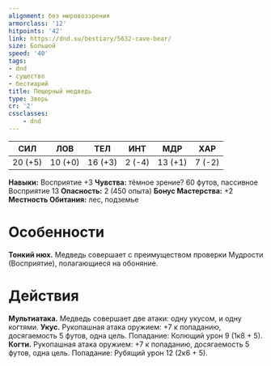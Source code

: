 ```yaml
---
alignment: без мировоззрения
armorclass: '12'
hitpoints: '42'
link: https://dnd.su/bestiary/5632-cave-bear/
size: Большой
speed: '40'
tags:
- dnd
- существо
- бестиарий
title: Пещерный медведь
type: Зверь
cr: '2'
cssclasses:
    - dnd
---
```



| СИЛ | ЛОВ | ТЕЛ | ИНТ | МДР | ХАР |
|---|---|---|---|---|---|
| 20 (+5) | 10 (+0) | 16 (+3) | 2 (-4) | 13 (+1) | 7 (-2) |
**Навыки:** Восприятие +3
**Чувства:** тёмное зрение? 60 футов, пассивное Восприятие 13
**Опасность:** 2 (450 опыта)
**Бонус Мастерства:** +2
**Местность Обитания:** лес, подземье


# Особенности
**Тонкий нюх.** Медведь совершает с преимуществом проверки Мудрости (Восприятие), полагающиеся на обоняние.


# Действия
**Мультиатака.** Медведь совершает две атаки: одну укусом, и одну когтями.
**Укус.** Рукопашная атака оружием: +7 к попаданию, досягаемость 5 футов, одна цель. Попадание: Колющий урон 9 (1к8 + 5).
**Когти.** Рукопашная атака оружием: +7 к попаданию, досягаемость 5 футов, одна цель. Попадание: Рубящий урон 12 (2к6 + 5).